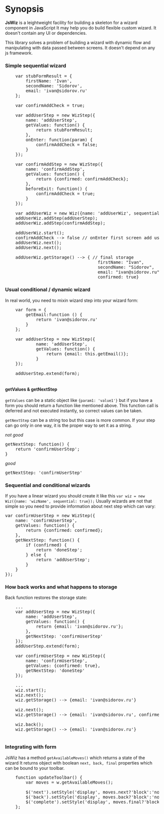 # Synopsis
**JsWiz** is a leightweight facility for building a skeleton for a wizard component in JavaScript
It may help you do build flexible custom wizard. It doesn't contain any UI or dependencies.

This library solves a problem of building a wizard with dynamic flow and manipulating with data
passed between screens. It doesn't depend on any js framework.

### Simple sequential wizard

<pre>
    var stubFormResult = {
        firstName: 'Ivan',
        secondName: 'Sidorov',
        email: 'ivan@sidorov.ru'
    };

    var confirmAddCheck = true;

    var addUserStep = new WizStep({
        name: 'addUserStep',
        getValues: function() {
            return stubFormResult;
        },
        onEnter: function(param) {
            confirmAddCheck = false;
        }
    });

    var confirmAddStep = new WizStep({
        name: 'confirmAddStep',
        getValues: function() {
            return {confirmed: confirmAddCheck};
        },
        beforeExit: function() {
            confirmAddCheck = true;
        }
    });

    var addUserWiz = new Wiz({name: 'addUserWiz', sequential: true});
    addUserWiz.addStep(addUserStep);
    addUserWiz.addStep(confirmAddStep);

    addUserWiz.start();
    confirmAddCheck --> false // onEnter first screen add user confirm check
    addUserWiz.next();
    addUserWiz.next();

    addUserWiz.getStorage() --> { // final storage
                                    firstName: "Ivan",
                                    secondName: "Sidorov",
                                    email: "ivan@sidorov.ru",
                                    confirmed: true}
</pre>

### Usual conditional / dynamic wizard

In real world, you need to mixin wizard step into your wizard form:

<pre>
    var form = {
        getEmail:function () {
            return 'ivan@sidorov.ru'
        }
    };

    var addUserStep = new WizStep({
            name: 'addUserStep',
            getValues: function() {
                return {email: this.getEmail()};
            }
    });

    addUserStep.extend(form);

</pre>

#### getValues & getNextStep
`getValues` can be a static object like `{param1: 'value1'}` but if you have a form you should return a function
like mentioned above. This function call is deferred and not executed instantly, so correct values can be taken.

`getNextStep` can be a string too but this case is more common. If your step can go only in one way, it is the proper
way to set it as a string.

*not good*
<pre>
getNextStep: function() {
    return 'confirmUserStep';
}
</pre>

*good*
<pre>
getNextStep: 'confirmUserStep'
</pre>

### Sequential and conditional wizards

If you have a linear wizard you should create it like this `var wiz = new Wiz({name: 'wizName', sequential: true});`
Usually wizards are not that simple so you need to provide information about next step which can vary:

<pre>
var confirmUserStep = new WizStep({
    name: 'confirmUserStep',
    getValues: function() {
        return {confirmed: confirmed};
    },
    getNextStep: function() {
        if (confirmed) {
            return 'doneStep';
        } else {
            return 'addUserStep';
        }
    }
});
</pre>

### How back works and what happens to storage

Back function restores the storage state:
<pre>
    ...
    var addUserStep = new WizStep({
        name: 'addUserStep',
        getValues: function() {
            return {email: 'ivan@sidorov.ru'};
        },
        getNextStep: 'confirmUserStep'
    });
    addUserStep.extend(form);

    var confirmUserStep = new WizStep({
        name: 'confirmUserStep',
        getValues: {confirmed: true},
        getNextStep: 'doneStep'
    });

    ...
    wiz.start();
    wiz.next();
    wiz.getStorage() --> {email: 'ivan@sidorov.ru'}

    wiz.next();
    wiz.getStorage() --> {email: 'ivan@sidorov.ru', confirmed: true}

    wiz.back();
    wiz.getStorage() --> {email: 'ivan@sidorov.ru'}

</pre>

### Integrating with form

JsWiz has a method `getAvailableMoves()` which returns a state of the wizard
It returns object with boolean `next, back, final` properties which can be bound
to your toolbar.

<pre>
    function updateToolbar() {
        var moves = w.getAvailableMoves();

        $('next').setStyle('display', moves.next?'block':'none');
        $('back').setStyle('display', moves.back?'block':'none');
        $('complete').setStyle('display', moves.final?'block':'none');
    };
</pre>

